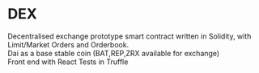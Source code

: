 # DEX

Decentralised exchange prototype smart contract written in Solidity, with Limit/Market Orders and Orderbook.<br> 
Dai as a base stable coin (BAT,REP,ZRX available for exchange) <br>
Front end with React
Tests in Truffle
